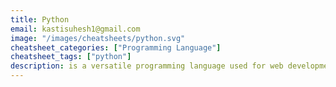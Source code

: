 ```yaml
---
title: Python
email: kastisuhesh1@gmail.com
image: "/images/cheatsheets/python.svg"
cheatsheet_categories: ["Programming Language"]
cheatsheet_tags: ["python"]
description: is a versatile programming language used for web development, data analysis, artificial intelligence, and automation.
---
```

